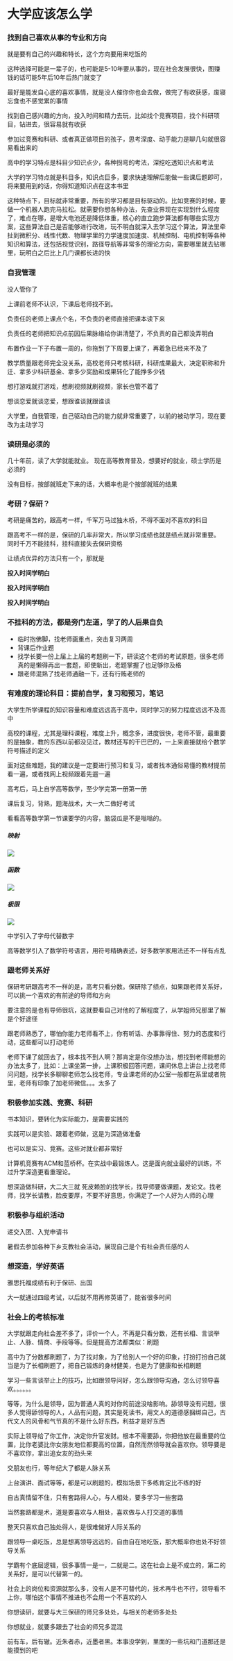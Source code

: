 # 大学应该怎么学

### 找到自己喜欢从事的专业和方向

就是要有自己的兴趣和特长，这个方向要用来吃饭的

这种选择可能是一辈子的，也可能是5-10年要从事的，现在社会发展很快，图赚钱的话可能5年后10年后热门就变了

最好是能发自心底的喜欢事情，就是没人催你你也会去做，做完了有收获感，废寝忘食也不感觉累的事情

找到自己感兴趣的方向，投入时间和精力去玩，比如找个竞赛项目，找个科研项目，钻进去，很容易就有收获

参加过竞赛和科研、或者真正做项目的孩子，思考深度、动手能力是聊几句就很容易看出来的

高中的学习特点是科目少知识点少，各种拐弯的考法，深挖吃透知识点和考法

大学的学习特点就是科目多，知识点巨多，要求快速理解后能做一些课后题即可，将来要用到的话，你得知道知识点在这本书里

这种特点下，目标就非常重要，所有的学习都是目标驱动的。比如竞赛的时候，要做一个机器人跑完马拉松。就需要你想各种办法，先查业界现在实现到什么程度了，难点在哪，是增大电池还是降低体重，核心的直立跑步算法都有哪些实现方案，这些算法自己是否能够进行改进，玩不明白就深入去学习这个算法，算法里牵扯到微积分、线性代数、物理学里的力学速度加速度、机械控制、电机控制等各种知识和算法，还包括视觉识别，路径导航等非常多的理论方向，需要哪里就去钻哪里，玩明白之后比上几门课都长进的快

### 自我管理

没人管你了

上课前老师不认识，下课后老师找不到。

负责任的老师上课点个名，不负责的老师直接把课本读下来

负责任的老师把知识点前因后果脉络给你讲清楚了，不负责的自己都没弄明白

布置作业一下子布置一周的，你拖到了下周要上课了，再着急已经来不及了

教学质量跟老师完全没关系，高校老师只考核科研，科研成果最大，决定职称和升迁、拿多少科研基金、拿多少奖励和成果转化了能挣多少钱

想打游戏就打游戏，想刷视频就刷视频，家长也管不着了

想谈恋爱就谈恋爱，想跟谁谈就跟谁谈

大学里，自我管理，自己驱动自己的能力就非常重要了，以前的被动学习，现在要改为主动学习

### 读研是必须的

几十年前，读了大学就能就业。 现在高等教育普及，想要好的就业，硕士学历是必须的

没有目标，按部就班走下来的话，大概率也是个按部就班的结果

### 考研？保研？

考研是痛苦的，跟高考一样，千军万马过独木桥，不得不面对不喜欢的科目

跟高考不一样的是，保研的几率非常大，所以学习成绩也就是绩点就非常重要。 同时千万不能挂科，挂科直接失去保研资格

让绩点优异的方法只有一个，那就是

**投入时间学明白**

**投入时间学明白**

**投入时间学明白**

### 不挂科的方法，都是旁门左道，学了的人后果自负

- 临时抱佛脚，找老师画重点，突击复习两周
- 背课后作业题
- 找学长要一份上届上上届的考题刷一下，研读这个老师的考试原题，很多老师真的是懒得再出一套题，即使新出，老题掌握了也足够你及格
- 跟老师混熟了找老师通融一下，还有行贿老师的

### 有难度的理论科目：提前自学，复习和预习，笔记

大学生所学课程的知识容量和难度远远高于高中，同时学习的努力程度远远不及高中

高校的课程，尤其是理科课程，难度上升，概念多，进度很快，老师不管，最重要的是抽象，教的东西以前都没见过，教材还写的干巴巴的，一上来直接就给个数学符号描述的定义

面对这些难题，我的建议是一定要进行预习和复习，或者找本通俗易懂的教材提前看一遍，或者找网上视频跟着先遛一遍

高考后，马上自学高等数学，至少学完第一册第一册

课后复习，背熟，题海战术，大一大二做好考试

看看高等数学第一节课要学的内容，脑袋瓜是不是嗡嗡的。

##### 映射

![](img/map.png)

##### 函数

![](img/func.png)

##### 极限

![](img/limit.png)

中学引入了字母代替数字

高等数学引入了数学符号语言，用符号精确表述，好多数学家用法还不一样有点乱

### 跟老师关系好

保研考研跟高考不一样的是，高考只看分数。保研除了绩点，如果跟老师关系好，可以挑一个喜欢的有前途的导师和方向

要注意的是也有导师很坑，这就要看自己对他的了解程度了，从学姐师兄那里了解是个好途径

跟老师熟悉了，哪怕你能力老师看不上，你有听话、办事靠得住、努力的态度和行动，这些都可以打动老师

老师下课了就回去了，根本找不到人啊？那肯定是你没想办法，想找到老师能想的办法太多了，比如：上课坐第一排，上课积极回答问题，课间休息上讲台上找老师问问题，找学长多聊聊老师怎么找老师，专业课老师的办公室一般都在系里或者院里，老师有印象了加老师微信。。。太多了

### 积极参加实践、竞赛、科研

书本知识，要转化为实际能力，是需要实践的

实践可以是实验、跟着老师做，这是为深造做准备

也可以是实习、竞赛。这些对就业都非常好

计算机竞赛有ACM和蓝桥杯。在实战中最锻炼人。这是面向就业最好的训练，不过升学深造更看重理论。

想深造做科研，大二大三就 死皮赖脸的找学长，找导师要做课题，发论文。找老师，找学长请教，脸皮要厚，不要不好意思，你满足了一个人好为人师的心理

### 积极参与组织活动

递交入团、入党申请书

暑假去参加各种下乡支教社会活动，展现自己是个有社会责任感的人

### 想深造，学好英语

雅思托福成绩有利于保研、出国

大一就通过四级考试，以后就不用再修英语了，能省很多时间

### 社会上的考核标准

大学就跟走向社会差不多了，评价一个人，不再是只看分数，还有长相、言谈举止、人脉、情商、手段等等。但是提高方法都类似：刷题

高中为了分数都刷题了，为了找对象，为了给别人一个好的印象，打扮打扮自己就当是为了长相刷题了，把自己锻炼的身材健美，也是为了健康和长相刷题

学习一些言谈举止上的技巧，比如跟领导问好，怎么跟领导沟通，怎么讨领导喜欢。。。。。。

等等，为什么是领导，因为普通人真的对你的前途没啥影响。舔领导没有问题，很多人觉得舔领导的人，人品有问题，其实是死读书，用文人的道德感捆绑自己，古代文人的风骨和气节真的不是什么好东西，利益才是好东西

实际上领导给了你工作，决定你升官发财。根本不需要舔，你把他放在最重要的位置，比你老婆比你女朋友地位都要高的位置，自然而然领导就会喜欢你。领导要是不喜欢你，拿出追女友的劲头来

交朋友也行，等年纪大了都是人脉关系

上台演讲、面试等等，都是可以刷题的，模拟场景下多练肯定比不练的好

自古真情留不住，只有套路得人心，与人相处，要多学习一些套路

当然套路都是术，道是要喜欢与人相处，喜欢做与人打交道的事情

整天只喜欢自己独处得人，是很难做好人际关系的

跟领导一桌吃饭，总是想离领导远远的，自由自在地吃饭，那大概率你也处不好领导关系

学霸有个底层逻辑，很多事情一是一，二就是二。这在社会上是不成立的，第二的关系好，是可以代替第一的。

社会上的岗位和资源就那么多，没有人是不可替代的，技术再牛也不行，领导看不上你，哪怕这个事情不推进也不会用一个不喜欢的人

你想读研，就要与大三保研的师兄多处处，与相关的老师多处处

你想就业，就要多跟去了社会的师兄多混混

前有车，后有辙。近朱者赤，近墨者黑。本事没学到，里面的一些坑和门道那还是能摸到的吧










